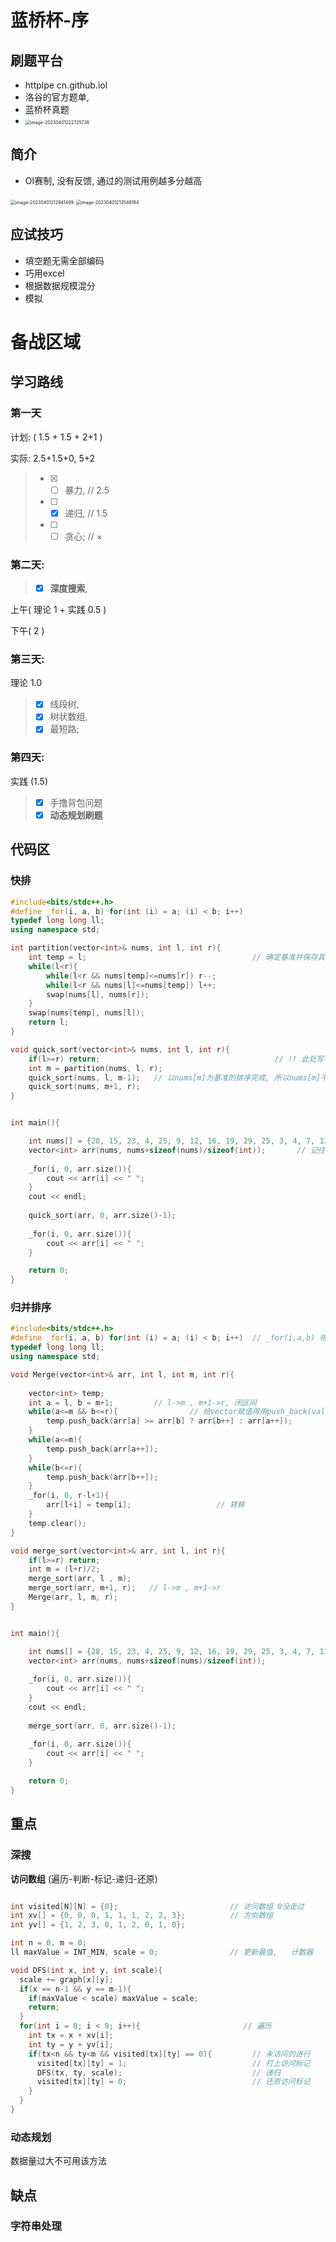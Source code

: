 # 蓝桥杯-序

## 刷题平台

+ httplpe cn.github.iol
+ 洛谷的官方题单, 
+ 蓝桥杯真题
+ <img src="C:\Users\28388\AppData\Roaming\Typora\typora-user-images\image-20230401222725738.png" alt="image-20230401222725738" style="zoom: 50%;" />



## 简介

+ OI赛制, 没有反馈, 通过的测试用例越多分越高

<img src="C:\Users\28388\AppData\Roaming\Typora\typora-user-images\image-20230401212941499.png" alt="image-20230401212941499" style="zoom: 50%;" />

<img src="C:\Users\28388\AppData\Roaming\Typora\typora-user-images\image-20230401213548184.png" alt="image-20230401213548184" style="zoom: 50%;" />



## 应试技巧

+ 填空题无需全部编码
+ 巧用excel
+ 根据数据规模混分
+ 模拟 




# 备战区域

## 学习路线

### 第一天

计划: ( 1.5  +  1.5  +  2+1 )

实际: 2.5+1.5+0,  5+2

> - [x] - [ ]  暴力,   // 2.5
> - [ ] - [x] 递归,    // 1.5
> - [ ]  - [ ] 贪心;   // ×

###  第二天:

> - [x] **深度搜索**,

上午( 理论 1 + 实践 0.5 ) 

下午( 2 ) 

### 第三天:

理论 1.0

> - [x] 线段树, 
> - [x] 树状数组, 
> - [x] 最短路;

### 第四天:

实践 (1.5)

> - [x] 手撸背包问题
> - [x] **动态规划刷题**


## 代码区

### 快排

```C++
#include<bits/stdc++.h>
#define _for(i, a, b) for(int (i) = a; (i) < b; i++)
typedef long long ll;
using namespace std;

int partition(vector<int>& nums, int l, int r){
	int temp = l;                                     // 确定基准并保存其索引值
	while(l<r){
		while(l<r && nums[temp]<=nums[r]) r--;
		while(l<r && nums[l]<=nums[temp]) l++;
		swap(nums[l], nums[r]);
	}
	swap(nums[temp], nums[l]);  
	return l;  
}

void quick_sort(vector<int>& nums, int l, int r){
	if(l>=r) return;                                       // !! 此处写l==r会出错
	int m = partition(nums, l, r);	
	quick_sort(nums, l, m-1);   // 以nums[m]为基准的排序完成, 所以nums[m]不需要参与接下来的排序
	quick_sort(nums, m+1, r);
}


int main(){

	int nums[] = {28, 15, 23, 4, 25, 9, 12, 16, 19, 29, 25, 3, 4, 7, 13, 13};
	vector<int> arr(nums, nums+sizeof(nums)/sizeof(int));       // 记住该赋值方式
	
	_for(i, 0, arr.size()){
		cout << arr[i] << " ";
	}
	cout << endl;
	
	quick_sort(arr, 0, arr.size()-1);
	
	_for(i, 0, arr.size()){
		cout << arr[i] << " ";
	}

	return 0;
} 
```

### 归并排序

```c++
#include<bits/stdc++.h>
#define _for(i, a, b) for(int (i) = a; (i) < b; i++)  // _for(i,a,b) 得用逗号, 分号会报错
typedef long long ll;
using namespace std;

void Merge(vector<int>& arr, int l, int m, int r){
	
	vector<int> temp;
	int a = l, b = m+1;         // l->m , m+1->r, 闭区间
	while(a<=m && b<=r){                // 给vector赋值得用push_back(val),而非索引
		temp.push_back(arr[a] >= arr[b] ? arr[b++] : arr[a++]);   
	} 
	while(a<=m){  
		temp.push_back(arr[a++]);
	}
	while(b<=r){
		temp.push_back(arr[b++]);
	}
	_for(i, 0, r-l+1){
		arr[l+i] = temp[i];                   // 转移
	}
 	temp.clear();
}

void merge_sort(vector<int>& arr, int l, int r){
	if(l>=r) return;
	int m = (l+r)/2;
	merge_sort(arr, l , m);
	merge_sort(arr, m+1, r);   // l->m , m+1->r
	Merge(arr, l, m, r); 
}


int main(){

	int nums[] = {28, 15, 23, 4, 25, 9, 12, 16, 19, 29, 25, 3, 4, 7, 13, 13};
	vector<int> arr(nums, nums+sizeof(nums)/sizeof(int));
	
	_for(i, 0, arr.size()){
		cout << arr[i] << " ";
	}
	cout << endl;
	
	merge_sort(arr, 0, arr.size()-1);
	
	_for(i, 0, arr.size()){
		cout << arr[i] << " ";
	}

	return 0;
} 
```



##  重点

### 深搜

**访问数组**  (遍历-判断-标记-递归-还原)

```C++

int visited[N][N] = {0};                         // 访问数组 0没走过
int xv[] = {0, 0, 0, 1, 1, 1, 2, 2, 3};          // 方向数组
int yv[] = {1, 2, 3, 0, 1, 2, 0, 1, 0};

int n = 0, m = 0;
ll maxValue = INT_MIN, scale = 0;                // 更新最值,   计数器

void DFS(int x, int y, int scale){
  scale += graph[x][y];
  if(x == n-1 && y == m-1){
    if(maxValue < scale) maxValue = scale;
    return;
  }
  for(int i = 0; i < 9; i++){                       // 遍历
    int tx = x + xv[i];
    int ty = y + yv[i];
    if(tx<n && ty<m && visited[tx][ty] == 0){         // 未访问的进行
      visited[tx][ty] = 1;                            // 打上访问标记
      DFS(tx, ty, scale);                             // 递归
      visited[tx][ty] = 0;                            // 还原访问标记
    }
  }
}

```

### 动态规划

数据量过大不可用该方法

## 缺点

### 字符串处理
